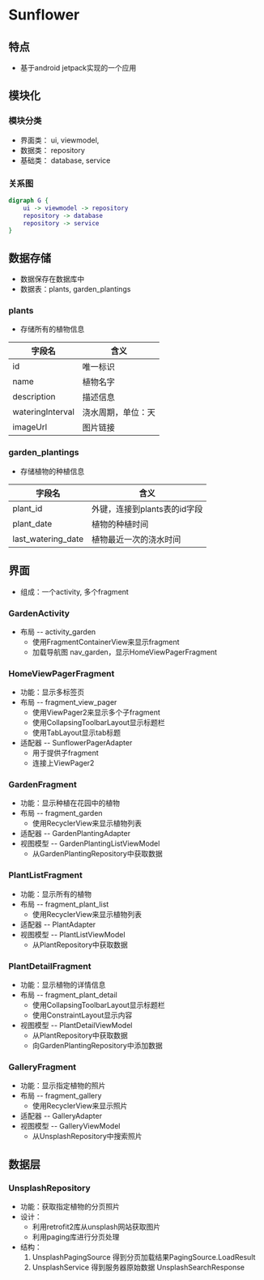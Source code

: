 

# Sunflower


## 特点
* 基于android jetpack实现的一个应用


## 模块化

### 模块分类
* 界面类： ui, viewmodel,
* 数据类： repository
* 基础类： database, service

### 关系图
```dot
digraph G {
    ui -> viewmodel -> repository
    repository -> database
    repository -> service
}
```


## 数据存储
* 数据保存在数据库中
* 数据表：plants, garden_plantings

### plants
* 存储所有的植物信息

| 字段名 |  含义  |
| -- | -- | 
| id | 唯一标识 | 
| name | 植物名字 |
| description | 描述信息 | 
| wateringInterval | 浇水周期，单位：天 |
| imageUrl | 图片链接 | 

### garden_plantings
* 存储植物的种植信息

| 字段名 |  含义  |
| -- | -- | 
| plant_id | 外键，连接到plants表的id字段|
| plant_date | 植物的种植时间 |
| last_watering_date | 植物最近一次的浇水时间 |


## 界面
* 组成：一个activity, 多个fragment

### GardenActivity
* 布局 -- activity_garden
    * 使用FragmentContainerView来显示fragment
    * 加载导航图 nav_garden，显示HomeViewPagerFragment


### HomeViewPagerFragment
* 功能：显示多标签页
* 布局 -- fragment_view_pager
    * 使用ViewPager2来显示多个子fragment
    * 使用CollapsingToolbarLayout显示标题栏
    * 使用TabLayout显示tab标题
* 适配器 -- SunflowerPagerAdapter
    * 用于提供子fragment
    * 连接上ViewPager2


### GardenFragment
* 功能：显示种植在花园中的植物
* 布局 -- fragment_garden
    * 使用RecyclerView来显示植物列表
* 适配器 -- GardenPlantingAdapter
* 视图模型 -- GardenPlantingListViewModel
    * 从GardenPlantingRepository中获取数据


### PlantListFragment
* 功能：显示所有的植物
* 布局 -- fragment_plant_list
    * 使用RecyclerView来显示植物列表
* 适配器 -- PlantAdapter
* 视图模型 -- PlantListViewModel
    * 从PlantRepository中获取数据


### PlantDetailFragment
* 功能：显示植物的详情信息
* 布局 -- fragment_plant_detail
    * 使用CollapsingToolbarLayout显示标题栏
    * 使用ConstraintLayout显示内容
* 视图模型 -- PlantDetailViewModel
    * 从PlantRepository中获取数据
    * 向GardenPlantingRepository中添加数据


### GalleryFragment
* 功能：显示指定植物的照片
* 布局 -- fragment_gallery
    * 使用RecyclerView来显示照片
* 适配器 -- GalleryAdapter
* 视图模型 -- GalleryViewModel
    * 从UnsplashRepository中搜索照片



## 数据层

### UnsplashRepository
* 功能：获取指定植物的分页照片
* 设计：
    * 利用retrofit2库从unsplash网站获取图片
    * 利用paging库进行分页处理
* 结构：
    1. UnsplashPagingSource 得到分页加载结果PagingSource.LoadResult
    1. UnsplashService 得到服务器原始数据 UnsplashSearchResponse